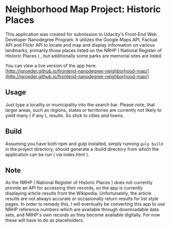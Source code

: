 # Neighborhood Map Project: Historic Places
This application was created for submission to Udacity's Front-End Web Developer Nanodegree Program. It utilizes the Google Maps API, Factual API and Flickr API to locate and map and display information on various landmarks, primarily those places listed on the NRHP ( National Register of Historic Places ) , but additionally some parks are memorial sites are listed.

You can view a live version of the app here: [http://jgroeder.github.io/frontend-nanodegree-neighborhood-map/](http://jgroeder.github.io/frontend-nanodegree-neighborhood-map/)

## Usage
Just type a locality or municipality into the search bar. Please note, that larger areas, such as regions, states or territories are currently not likely to yield many ( if any ), results. So stick to cities and towns.

## Build
Assuming you have both npm and gulp installed, simply running `gulp build` in the project directory, should generate a /build directory from which the application can be run ( via index.html ).

## Note
As the NRHP ( National Register of Historic Places ) does not currently provide an API for accessing their records, so the app is currently displaying article results from the Wikipedia. Unfortunately, the article results are not always accurate or occasionally return results for list style pages. In order to remedy this, I will eventually be converting this app to use NRHP reference numbers which are available through downloadable data sets, and NRHP's own records as they become available digitally. For now these will have to do as placeholders.
